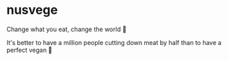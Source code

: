 # nusvege

Change what you eat, change the world 🌱

It's better to have a million people cutting down meat by half than to have a perfect vegan 💚
